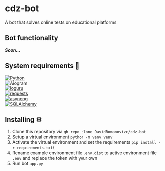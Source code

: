 # cdz-bot
A bot that solves online tests on educational platforms


## Bot functionality
 ***Soon...***

## System requirements 📝
 [![Python](https://img.shields.io/badge/Python-3.8%2B-yellow?style=flat-square)](https://www.python.org/downloads/)\
 [![Aiogram](https://img.shields.io/badge/aiogram-2.11.2-blue?style=flat-square)](https://pypi.org/project/aiogram/)\
 [![loguru](https://img.shields.io/badge/loguru-0.5-red?style=flat-square)](https://pypi.org/project/aiogram/)\
 [![requests](https://img.shields.io/badge/requests-2.25.1-pink?style=flat-square)](https://pypi.org/project/aiogram/)\
 [![asyncpg](https://img.shields.io/badge/asyncpg-0.25-green?style=flat-square)](https://pypi.org/project/aiogram/)\
 [![SQLAlchemy](https://img.shields.io/badge/SQLAlchemy-1.4.21-orange?style=flat-square)](https://pypi.org/project/aiogram/)

## Installing ⚙️
1. Clone this repository via ```gh repo clone DavidRomanovizc/cdz-bot```
2. Setup a virtual environment ```python -m venv venv```
3. Activate the virtual environment and set the requirements ```pip install -r requirements.txt```\
4. Rename example environment file ```.env.dist``` to active environment file ```.env``` and replace the token with your own
5. Run bot ```app.py```
